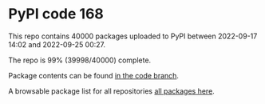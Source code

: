 # PyPI code 168

This repo contains 40000 packages uploaded to PyPI between 
2022-09-17 14:02 and 2022-09-25 00:27.

The repo is 99% (39998/40000) complete.

Package contents can be found [in the code branch](https://github.com/pypi-data/pypi-mirror-168/tree/code/packages).

A browsable package list for all repositories [all packages here](https://pypi-data.github.io/website/repositories/pypi-mirror-168).



